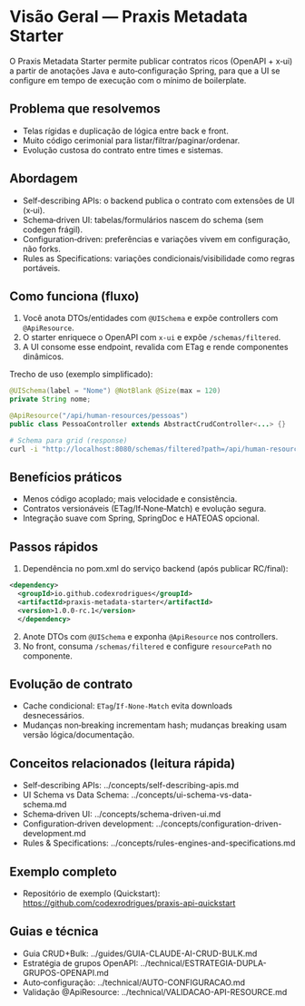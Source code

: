 # Visão Geral — Praxis Metadata Starter

O Praxis Metadata Starter permite publicar contratos ricos (OpenAPI + x‑ui) a partir de anotações Java e auto‑configuração Spring, para que a UI se configure em tempo de execução com o mínimo de boilerplate.

## Problema que resolvemos
- Telas rígidas e duplicação de lógica entre back e front.
- Muito código cerimonial para listar/filtrar/paginar/ordenar.
- Evolução custosa do contrato entre times e sistemas.

## Abordagem
- Self‑describing APIs: o backend publica o contrato com extensões de UI (x‑ui).
- Schema‑driven UI: tabelas/formulários nascem do schema (sem codegen frágil).
- Configuration‑driven: preferências e variações vivem em configuração, não forks.
- Rules as Specifications: variações condicionais/visibilidade como regras portáveis.

## Como funciona (fluxo)
1) Você anota DTOs/entidades com `@UISchema` e expõe controllers com `@ApiResource`.
2) O starter enriquece o OpenAPI com `x‑ui` e expõe `/schemas/filtered`.
3) A UI consome esse endpoint, revalida com ETag e rende componentes dinâmicos.

Trecho de uso (exemplo simplificado):
```java
@UISchema(label = "Nome") @NotBlank @Size(max = 120)
private String nome;

@ApiResource("/api/human-resources/pessoas")
public class PessoaController extends AbstractCrudController<...> {}
```

```bash
# Schema para grid (response)
curl -i "http://localhost:8080/schemas/filtered?path=/api/human-resources/pessoas/all&operation=get&schemaType=response"
```

## Benefícios práticos
- Menos código acoplado; mais velocidade e consistência.
- Contratos versionáveis (ETag/If‑None‑Match) e evolução segura.
- Integração suave com Spring, SpringDoc e HATEOAS opcional.

## Passos rápidos
1) Dependência no pom.xml do serviço backend (após publicar RC/final):
```xml
<dependency>
  <groupId>io.github.codexrodrigues</groupId>
  <artifactId>praxis-metadata-starter</artifactId>
  <version>1.0.0-rc.1</version>
  </dependency>
```
2) Anote DTOs com `@UISchema` e exponha `@ApiResource` nos controllers.
3) No front, consuma `/schemas/filtered` e configure `resourcePath` no componente.

## Evolução de contrato
- Cache condicional: `ETag`/`If‑None‑Match` evita downloads desnecessários.
- Mudanças non‑breaking incrementam hash; mudanças breaking usam versão lógica/documentação.

## Conceitos relacionados (leitura rápida)
- Self‑describing APIs: ../concepts/self-describing-apis.md
- UI Schema vs Data Schema: ../concepts/ui-schema-vs-data-schema.md
- Schema‑driven UI: ../concepts/schema-driven-ui.md
- Configuration‑driven development: ../concepts/configuration-driven-development.md
- Rules & Specifications: ../concepts/rules-engines-and-specifications.md

## Exemplo completo
- Repositório de exemplo (Quickstart): https://github.com/codexrodrigues/praxis-api-quickstart

## Guias e técnica
- Guia CRUD+Bulk: ../guides/GUIA-CLAUDE-AI-CRUD-BULK.md
- Estratégia de grupos OpenAPI: ../technical/ESTRATEGIA-DUPLA-GRUPOS-OPENAPI.md
- Auto‑configuração: ../technical/AUTO-CONFIGURACAO.md
- Validação @ApiResource: ../technical/VALIDACAO-API-RESOURCE.md

